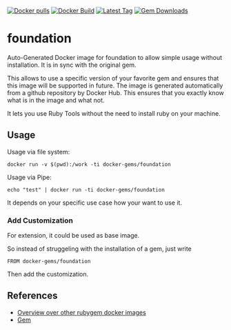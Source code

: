 [![Docker pulls](https://img.shields.io/docker/pulls/rubygem/foundation.svg)](https://hub.docker.com/r/rubygem/foundation/)
[![Docker Build](https://img.shields.io/docker/automated/rubygem/foundation.svg)](https://hub.docker.com/r/rubygem/foundation/)
[![Latest Tag](https://img.shields.io/github/tag/docker-rubygem/foundation.svg)](https://hub.docker.com/r/rubygem/foundation/)
[![Gem Downloads](https://img.shields.io/gem/dt/foundation.svg)](https://rubygems.org/gems/foundation/)
# foundation

Auto-Generated Docker image for foundation to allow simple usage without installation.
It is in sync with the original gem.

This allows to use a specific version of your favorite gem and ensures that this image will be supported in future.
The image is generated automatically from a github repository by Docker Hub.
This ensures that you exactly know what is in the image and what not.

It lets you use Ruby Tools without the need to install ruby on your machine.

## Usage

Usage via file system:

`docker run -v $(pwd):/work -ti docker-gems/foundation`

Usage via Pipe:

`echo "test" | docker run -ti docker-gems/foundation`

It depends on your specific use case how your want to use it.

### Add Customization

For extension, it could be used as base image.

So instead of struggeling with the installation of a gem, just write

`FROM docker-gems/foundation`

Then add the customization.

## References

 - [Overview over other rubygem docker images](https://github.com/thinkbot/docker-rubygem)
 - [Gem](https://rubygems.org/gems/foundation/)

